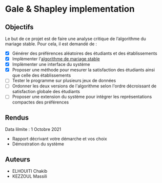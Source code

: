# Gale & Shapley implementation

## Objectifs

Le but de ce projet est de faire une analyse critique de l’algorithme du mariage stable. Pour cela, il est demandé de :

- [x]  Générer des préférences aléatoires des étudiants et des établissements
- [x]  Implèmenter l'[algorithme de mariage stable](https://fr.wikipedia.org/wiki/Algorithme_de_Gale_et_Shapley)
- [x]  Implèmenter une interface du système
- [x]  Proposer une méthode pour mesurer la satisfaction des étudiants ainsi que celle des établissements
- [ ]  Tester le programme sur plusieurs jeux de données
- [ ]  Ordonner les deux versions de l'algorithme selon l'ordre décroissant de satisfaction globale des étudiants
- [ ]  Proposer une extension du système pour intègrer les représentations compactes des préférences

## Rendus

Data lilmite : 1 Octobre 2021

- Rapport décrivant votre démarche et vos choix
- Démostration du système

## Auteurs

- ELHOUITI Chakib
- KEZZOUL Massili
